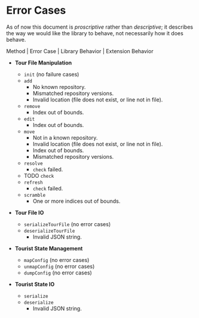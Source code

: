 # Error Cases

As of now this document is *proscriptive* rather than *descriptive*; it
describes the way we would like the library to behave, not necessarily how it
does behave.

Method | Error Case | Library Behavior | Extension Behavior
- **Tour File Manipulation**
  - `init` (no failure cases)
  - `add`
    - No known repository.
    - Mismatched repository versions.
    - Invalid location (file does not exist, or line not in file).
  - `remove`
    - Index out of bounds.
  - `edit`
    - Index out of bounds.
  - `move`
    - Not in a known repository.
    - Invalid location (file does not exist, or line not in file).
    - Index out of bounds.
    - Mismatched repository versions.
  - `resolve`
    - `check` failed.
  - TODO `check`
  - `refresh`
    - `check` failed.
  - `scramble`
    - One or more indices out of bounds.

- **Tour File IO**
  - `serializeTourFile` (no error cases)
  - `deserializeTourFile`
    - Invalid JSON string.

- **Tourist State Management**
  - `mapConfig` (no error cases)
  - `unmapConfig` (no error cases)
  - `dumpConfig` (no error cases)

- **Tourist State IO**
  - `serialize`
  - `deserialize`
    - Invalid JSON string.
